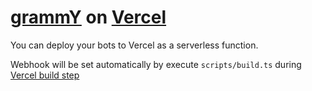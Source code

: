 # [grammY](https://grammy.dev) on [Vercel](https://vercel.dev)

You can deploy your bots to Vercel as a serverless function.

Webhook will be set automatically by execute `scripts/build.ts` during
[Vercel build step](https://vercel.com/docs/deployments/builds)

